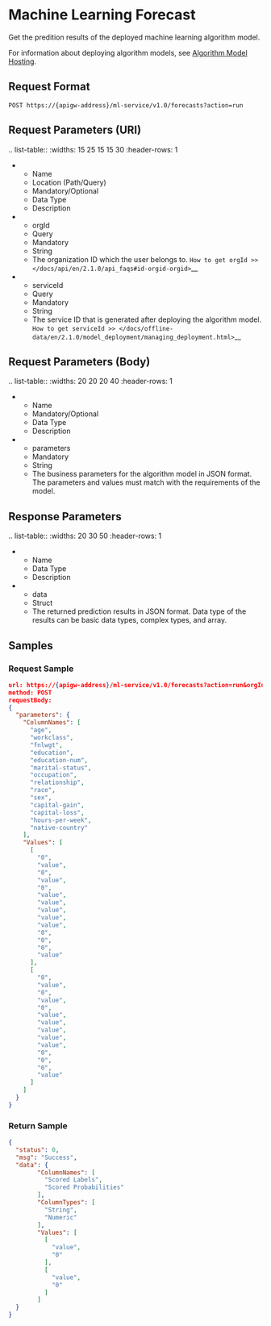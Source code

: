 # Machine Learning Forecast

Get the predition results of the deployed machine learning algorithm model.

For information about deploying algorithm models, see [Algorithm Model Hosting](/docs/offline-data/en/2.1.0/model_deployment/index.html).

## Request Format

```
POST https://{apigw-address}/ml-service/v1.0/forecasts?action=run
```

## Request Parameters (URI)

.. list-table::
   :widths: 15 25 15 15 30
   :header-rows: 1

   * - Name
     - Location (Path/Query)
     - Mandatory/Optional
     - Data Type
     - Description
   * - orgId
     - Query
     - Mandatory
     - String
     - The organization ID which the user belongs to. `How to get orgId >> </docs/api/en/2.1.0/api_faqs#id-orgid-orgid>`__
   * - serviceId
     - Query
     - Mandatory
     - String
     - The service ID that is generated after deploying the algorithm model. `How to get serviceId >> </docs/offline-data/en/2.1.0/model_deployment/managing_deployment.html>`__


## Request Parameters (Body)

.. list-table::
   :widths: 20 20 20 40
   :header-rows: 1

   * - Name
     - Mandatory/Optional
     - Data Type
     - Description
   * - parameters
     - Mandatory
     - String
     - The business parameters for the algorithm model in JSON format. The parameters and values must match with the requirements of the model.


## Response Parameters

.. list-table::
   :widths: 20 30 50
   :header-rows: 1

   * - Name
     - Data Type
     - Description
   * - data
     - Struct
     - The returned prediction results in JSON format. Data type of the results can be basic data types, complex types, and array.


## Samples

### Request Sample

```json
url: https://{apigw-address}/ml-service/v1.0/forecasts?action=run&orgId=yourOrgId&serviceId=f40fbb09-ce20-463f-bb18
method: POST
requestBody:
{
  "parameters": {
    "ColumnNames": [
      "age",
      "workclass",
      "fnlwgt",
      "education",
      "education-num",
      "marital-status",
      "occupation",
      "relationship",
      "race",
      "sex",
      "capital-gain",
      "capital-loss",
      "hours-per-week",
      "native-country"
    ],
    "Values": [
      [
        "0",
        "value",
        "0",
        "value",
        "0",
        "value",
        "value",
        "value",
        "value",
        "value",
        "0",
        "0",
        "0",
        "value"
      ],
      [
        "0",
        "value",
        "0",
        "value",
        "0",
        "value",
        "value",
        "value",
        "value",
        "value",
        "0",
        "0",
        "0",
        "value"
      ]
    ]
  }
}
```

### Return Sample

```json
{
  "status": 0,
  "msg": "Success",
  "data": {
        "ColumnNames": [
          "Scored Labels",
          "Scored Probabilities"
        ],
        "ColumnTypes": [
          "String",
          "Numeric"
        ],
        "Values": [
          [
            "value",
            "0"
          ],
          [
            "value",
            "0"
          ]
        ]
  }
}
```
